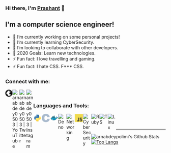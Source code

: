 <!--
**arnabdeypolimi/arnabdeypolimi** is a ✨ _special_ ✨ repository because its `README.md` (this file) appears on your GitHub profile.

Here are some ideas to get you started:

- 🔭 I’m currently working on ...
- 🌱 I’m currently learning ...
- 👯 I’m looking to collaborate on ...
- 🤔 I’m looking for help with ...
- 💬 Ask me about ...
- 📫 How to reach me: ...
- 😄 Pronouns: ...
- ⚡ Fun fact: ...
-->

### Hi there, I'm [Prashant][website] 👋

## I'm a computer science engineer!
- 🔭 I’m currently working on some personal projects!
- 🌱 I’m currently learning CyberSecurity.
- 👯 I’m looking to collaborate with other developers.
- 🥅 2020 Goals: Learn new technologies.
- ⚡ Fun fact: I love travelling and gaming.
- ⚡ Fun fact: I hate CSS. F*** CSS.

### Connect with me:

[<img align="left" alt="arnabdey.co" width="22px" src="https://raw.githubusercontent.com/iconic/open-iconic/master/svg/globe.svg" />][website]
[<img align="left" alt="arnabdey0503 | YouTube" width="22px" src="https://cdn.jsdelivr.net/npm/simple-icons@v3/icons/youtube.svg" />][youtube]
[<img align="left" alt="arnabdey0503 | Twitter" width="22px" src="https://cdn.jsdelivr.net/npm/simple-icons@v3/icons/twitter.svg" />][twitter]
[<img align="left" alt="arnabdey0503 | Instagram" width="22px" src="https://cdn.jsdelivr.net/npm/simple-icons@v3/icons/instagram.svg" />][instagram]

<br />

### Languages and Tools:

[<img align="left" alt="Python" width="26px" src="https://github.com/devicons/devicon/blob/master/icons/python/python-original.svg"/>][github]
[<img align="left" alt="C" width="26px" src="https://github.com/devicons/devicon/blob/master/icons/c/c-original.svg"/>][github]
[<img align="left" alt="Docker" width="26px" src="https://github.com/devicons/devicon/blob/master/icons/docker/docker-original.svg"/>][github]
[<img align="left" alt="Deno" width="26px" src="https://uxwing.com/wp-content/themes/uxwing/download/07-design-and-development/deno.svg"/>][github]
[<img align="left" alt="Networking" width="26px" src="https://uxwing.com/wp-content/themes/uxwing/download/08-technology/big-data-network.svg"/>][github]
[<img align="left" alt="JavaScript" width="26px" src="https://github.com/devicons/devicon/blob/master/icons/javascript/javascript-original.svg"/>][github]
[<img align="left" alt="CyberSecurity" width="26px" src="https://uxwing.com/wp-content/themes/uxwing/download/12-people-gesture/crime-hacker.svg"/>][github]
[<img align="left" alt="Ruby" width="26px" src="https://uxwing.com/wp-content/themes/uxwing/download/07-design-and-development/ruby-programming-language.svg"/>][github]
[<img align="left" alt="TS" width="26px" src="https://uxwing.com/wp-content/themes/uxwing/download/07-design-and-development/typescript-programming-language.svg"/>][github]
[<img align="left" alt="Linux" width="26px" src="https://uxwing.com/wp-content/themes/uxwing/download/10-brands-and-social-media/linux.svg"/>][github]


<br />
<br />

---


<img align="left" alt="arnabdeypolimi's Github Stats" src="https://github-readme-stats.vercel.app/api?username=prasonpandey&show_icons=true&hide_border=true" />

[![Top Langs](https://github-readme-stats.vercel.app/api/top-langs/?username=prasonpandey&show_icons=true&hide_border=true)](https://github.com/prasonpandey)


[website]: https://www.prasonpandey.com.np/
[twitter]: https://twitter.com/
[youtube]: https://www.youtube.com/channel/UClj2f8yAl_ukfp83DOMdHFw
[instagram]: https://www.instagram.com/bashdevnull/
[github]:  https://github.com/prasonpandey
